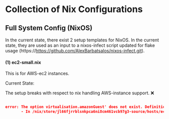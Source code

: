 # Collection of Nix Configurations

## Full System Config (NixOS)

In the current state, there exist 2 setup templates for NixOS.
In the current state, they are used as an input to a nixos-infect script updated for flake usage (https://https://github.com/AlexBarbatsalos/nixos-infect.git).

#### (1) ec2-small.nix
This is for AWS-ec2 instances. 

Current State:

The setup breaks with respect to nix handling AWS-instance support. ❌

```json

error: The option virtualisation.amazonGuest' does not exist. Definition values:
       - In /nix/store/jl66fjrrblsnkpca6ni8cm461vcb97g3-source/hosts/ec2-small.nix':
```

